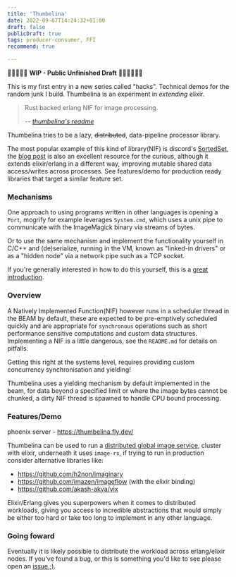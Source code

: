```yaml
---
title: 'Thumbelina'
date: 2022-09-07T14:24:32+01:00
draft: false
publicDraft: true
tags: producer-consumer, FFI
recommend: true

---
```

🚧🚧🚧🚧🚧 **WIP - Public Unfinished Draft** 🚧🚧🚧🚧🚧🚧

This is my first entry in a new series called "hacks". Technical demos for the random junk I build.
Thumbelina is an experiment in _extending_ elixir.

> Rust backed erlang NIF for image processing.
>
> -- <cite>[thumbelina's readme](https://github.com/hailelagi/thumbelina/blob/main/README.md)</cite>

Thumbelina tries to be a lazy, ~~distributed~~, data-pipeline processor library.

The most popular example of this kind of library(NIF) is discord's
[SortedSet](https://github.com/discord/sorted_set_nif), the
[blog post](https://discord.com/blog/using-rust-to-scale-elixir-for-11-million-concurrent-users)
is also an excellent resource for the curious, although it extends elixir/erlang in a different way, improving
mutable shared data access/writes across processes. See features/demo for production ready libraries that target a
similar feature set.

### Mechanisms

One approach to using programs written in other languages is opening a `Port`, mogrify for example leverages `System.cmd`,
which uses a unix pipe to communicate with the ImageMagick binary via streams of bytes.

Or to use the same mechanism and implement the functionality yourself in C/C++ and (de)serialize, running in the VM,
known as "linked-in drivers" or as a "hidden node" via a network pipe such as a TCP socket.

If you're generally interested in how to do this yourself, this is a [great introduction](https://www.theerlangelist.com/article/outside_elixir).

### Overview

A Natively Implemented Function(NIF) however runs in a scheduler thread in the BEAM by default, these are expected to be
pre-emptively scheduled quickly and are appropriate for `synchronous` operations such as short performance sensitive
computations and custom data structures. Implementing a NIF is a little dangerous, see the `README.md`
for details on pitfalls.

Getting this right at the systems level, requires providing custom concurrency synchronisation and yielding!

Thumbelina uses a yielding mechanism by default implemented in the beam, for data beyond a specified limit or where the
image bytes cannot be chunked, a dirty NIF thread is spawned to handle CPU bound processing.

### Features/Demo

phoenix server - <https://thumbelina.fly.dev/>

Thumbelina can be used to run a [distributed global image service](https://fly.io/docs/app-guides/run-a-global-image-service/),
cluster with elixir, underneath it uses `image-rs`, if trying to run in production consider alternative libraries like:

- <https://github.com/h2non/imaginary>
- <https://github.com/imazen/imageflow> (with the elixir binding)
- <https://github.com/akash-akya/vix>

Elixir/Erlang gives you superpowers when it comes to distributed workloads, giving you access to incredible abstractions
that would simply be either too hard or take too long to implement in any other language.

### Going foward

Eventually it is likely possible to distribute the workload across erlang/elixir nodes. If you've found a bug,
or this is something you'd like to see please open an [issue ;)](https://github.com/hailelagi/thumbelina/issues).
